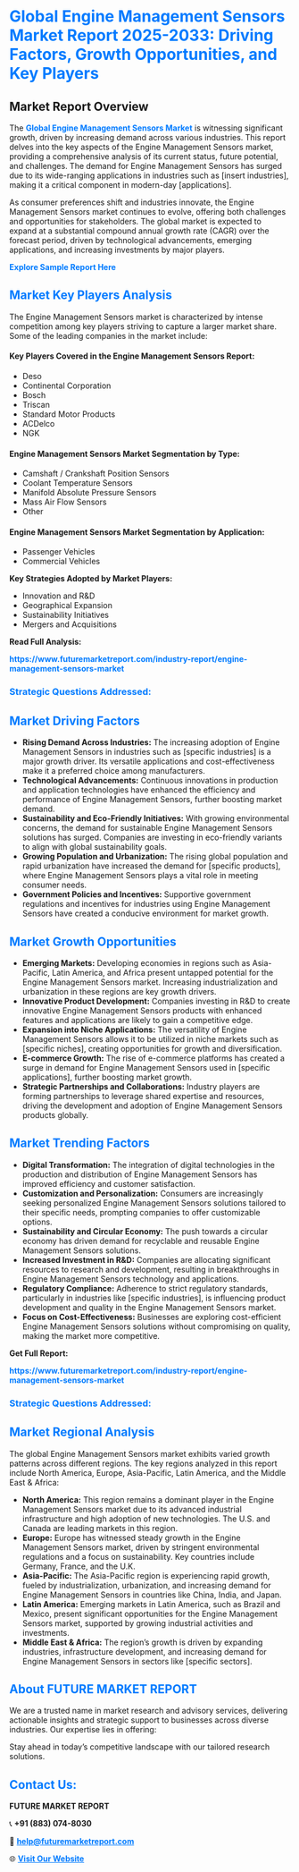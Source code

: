 <h1 style="color: #007BFF;">Global Engine Management Sensors Market Report 2025-2033: Driving Factors, Growth Opportunities, and Key Players</h1>

<section id="overview">
<h2>Market Report Overview</h2>
<p>The <a href="https://www.futuremarketreport.com/industry-report/engine-management-sensors-market" style="color: #007BFF; text-decoration: none;"><strong>Global Engine Management Sensors Market</strong></a> is witnessing significant growth, driven by increasing demand across various industries. This report delves into the key aspects of the Engine Management Sensors market, providing a comprehensive analysis of its current status, future potential, and challenges. The demand for Engine Management Sensors has surged due to its wide-ranging applications in industries such as [insert industries], making it a critical component in modern-day [applications].</p>
<p>As consumer preferences shift and industries innovate, the Engine Management Sensors market continues to evolve, offering both challenges and opportunities for stakeholders. The global market is expected to expand at a substantial compound annual growth rate (CAGR) over the forecast period, driven by technological advancements, emerging applications, and increasing investments by major players.</p>
</section>

<section id="overview">
<p><a href="https://www.futuremarketreport.com/request-sample/reportId=46166" style="color: #007BFF; text-decoration: none;"><strong>Explore Sample Report Here</strong></a></p>
</section>

<section id="key-players">
<h2 style="color: #007BFF;">Market Key Players Analysis</h2>
<p>The Engine Management Sensors market is characterized by intense competition among key players striving to capture a larger market share. Some of the leading companies in the market include:</p>
<h4>Key Players Covered in the Engine Management Sensors Report:</h4>
<ul><li>Deso</li><li>Continental Corporation</li><li>Bosch</li><li>Triscan</li><li>Standard Motor Products</li><li>ACDelco</li><li>NGK</li></ul>
<h4>Engine Management Sensors Market Segmentation by Type:</h4>
<ul><li>Camshaft / Crankshaft Position Sensors</li><li>Coolant Temperature Sensors</li><li>Manifold Absolute Pressure Sensors</li><li>Mass Air Flow Sensors</li><li>Other</li></ul>

<h4>Engine Management Sensors Market Segmentation by Application:</h4>
<ul><li>Passenger Vehicles</li><li>Commercial Vehicles</li></ul>
<p><strong>Key Strategies Adopted by Market Players:</strong></p>
<ul>
<li>Innovation and R&D</li>
<li>Geographical Expansion</li>
<li>Sustainability Initiatives</li>
<li>Mergers and Acquisitions</li>
</ul>
</section>

<section>
<p><strong>Read Full Analysis: </strong></p><a href="https://www.futuremarketreport.com/industry-report/engine-management-sensors-market" style="color: #007BFF; text-decoration: none;"><strong>https://www.futuremarketreport.com/industry-report/engine-management-sensors-market</strong></a>
<h3 style="color: #007BFF;">Strategic Questions Addressed:</h3>
</section>

<section id="driving-factors">
<h2 style="color: #007BFF;">Market Driving Factors</h2>
<ul>
<li><strong>Rising Demand Across Industries:</strong> The increasing adoption of Engine Management Sensors in industries such as [specific industries] is a major growth driver. Its versatile applications and cost-effectiveness make it a preferred choice among manufacturers.</li>
<li><strong>Technological Advancements:</strong> Continuous innovations in production and application technologies have enhanced the efficiency and performance of Engine Management Sensors, further boosting market demand.</li>
<li><strong>Sustainability and Eco-Friendly Initiatives:</strong> With growing environmental concerns, the demand for sustainable Engine Management Sensors solutions has surged. Companies are investing in eco-friendly variants to align with global sustainability goals.</li>
<li><strong>Growing Population and Urbanization:</strong> The rising global population and rapid urbanization have increased the demand for [specific products], where Engine Management Sensors plays a vital role in meeting consumer needs.</li>
<li><strong>Government Policies and Incentives:</strong> Supportive government regulations and incentives for industries using Engine Management Sensors have created a conducive environment for market growth.</li>
</ul>
</section>

<section id="growth-opportunities">
<h2 style="color: #007BFF;">Market Growth Opportunities</h2>
<ul>
<li><strong>Emerging Markets:</strong> Developing economies in regions such as Asia-Pacific, Latin America, and Africa present untapped potential for the Engine Management Sensors market. Increasing industrialization and urbanization in these regions are key growth drivers.</li>
<li><strong>Innovative Product Development:</strong> Companies investing in R&D to create innovative Engine Management Sensors products with enhanced features and applications are likely to gain a competitive edge.</li>
<li><strong>Expansion into Niche Applications:</strong> The versatility of Engine Management Sensors allows it to be utilized in niche markets such as [specific niches], creating opportunities for growth and diversification.</li>
<li><strong>E-commerce Growth:</strong> The rise of e-commerce platforms has created a surge in demand for Engine Management Sensors used in [specific applications], further boosting market growth.</li>
<li><strong>Strategic Partnerships and Collaborations:</strong> Industry players are forming partnerships to leverage shared expertise and resources, driving the development and adoption of Engine Management Sensors products globally.</li>
</ul>
</section>

<section id="trending-factors">
<h2 style="color: #007BFF;">Market Trending Factors</h2>
<ul>
<li><strong>Digital Transformation:</strong> The integration of digital technologies in the production and distribution of Engine Management Sensors has improved efficiency and customer satisfaction.</li>
<li><strong>Customization and Personalization:</strong> Consumers are increasingly seeking personalized Engine Management Sensors solutions tailored to their specific needs, prompting companies to offer customizable options.</li>
<li><strong>Sustainability and Circular Economy:</strong> The push towards a circular economy has driven demand for recyclable and reusable Engine Management Sensors solutions.</li>
<li><strong>Increased Investment in R&D:</strong> Companies are allocating significant resources to research and development, resulting in breakthroughs in Engine Management Sensors technology and applications.</li>
<li><strong>Regulatory Compliance:</strong> Adherence to strict regulatory standards, particularly in industries like [specific industries], is influencing product development and quality in the Engine Management Sensors market.</li>
<li><strong>Focus on Cost-Effectiveness:</strong> Businesses are exploring cost-efficient Engine Management Sensors solutions without compromising on quality, making the market more competitive.</li>
</ul>
</section>

<section>
<p><strong>Get Full Report: </strong></p><a href="https://www.futuremarketreport.com/industry-report/engine-management-sensors-market" style="color: #007BFF; text-decoration: none;"><strong>https://www.futuremarketreport.com/industry-report/engine-management-sensors-market</strong></a>
<h3 style="color: #007BFF;">Strategic Questions Addressed:</h3>
</section>


<section id="regional-analysis">
<h2 style="color: #007BFF;">Market Regional Analysis</h2>
<p>The global Engine Management Sensors market exhibits varied growth patterns across different regions. The key regions analyzed in this report include North America, Europe, Asia-Pacific, Latin America, and the Middle East & Africa:</p>
<ul>
<li><strong>North America:</strong> This region remains a dominant player in the Engine Management Sensors market due to its advanced industrial infrastructure and high adoption of new technologies. The U.S. and Canada are leading markets in this region.</li>
<li><strong>Europe:</strong> Europe has witnessed steady growth in the Engine Management Sensors market, driven by stringent environmental regulations and a focus on sustainability. Key countries include Germany, France, and the U.K.</li>
<li><strong>Asia-Pacific:</strong> The Asia-Pacific region is experiencing rapid growth, fueled by industrialization, urbanization, and increasing demand for Engine Management Sensors in countries like China, India, and Japan.</li>
<li><strong>Latin America:</strong> Emerging markets in Latin America, such as Brazil and Mexico, present significant opportunities for the Engine Management Sensors market, supported by growing industrial activities and investments.</li>
<li><strong>Middle East & Africa:</strong> The region’s growth is driven by expanding industries, infrastructure development, and increasing demand for Engine Management Sensors in sectors like [specific sectors].</li>
</ul>
</section>

<footer>
<h2 style="color: #007BFF;">About FUTURE MARKET REPORT</h2>
<p>We are a trusted name in market research and advisory services, delivering actionable insights and strategic support to businesses across diverse industries. Our expertise lies in offering:</p>

<p>Stay ahead in today’s competitive landscape with our tailored research solutions.</p>

<h2 style="color: #007BFF;">Contact Us:</h2>
<p><strong>FUTURE MARKET REPORT</strong></p>
<p>📞 <strong>+91 (883) 074-8030</strong></p>
<p>📧 <strong><a href="mailto:help@futuremarketreport.com" style="color: #007BFF;">help@futuremarketreport.com</a></strong></p>
<p>🌐 <strong><a href="https://www.futuremarketreport.com/" style="color: #007BFF;">Visit Our Website</a></strong></p>
</footer>